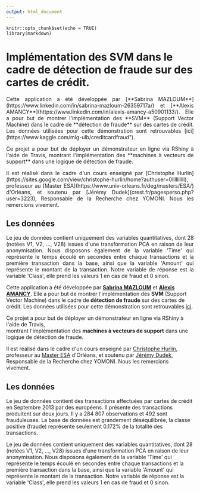 ```yaml
---
output: html_document
---
```


```{r setup, include=FALSE}
knitr::opts_chunk$set(echo = TRUE)
library(markdown)
```

# Implémentation des SVM dans le cadre de détection de fraude sur des cartes de crédit. 

<p style="text-align:justify";>
Cette application a été développée par [**Sabrina MAZLOUM**](https://www.linkedin.com/in/sabrina-mazloum-26359717a/) et [**Alexis AMANCY**](https://www.linkedin.com/in/alexis-amancy-a50901133/). Elle a pour but de montrer l'implémentation des **SVM** (Support Vector Machine) dans le cadre de **détection de fraude** sur des cartes de crédit. Les données utilisées pour cette démonstration sont retrouvables [ici](https://www.kaggle.com/mlg-ulb/creditcardfraud").    
</p>

<p style="text-align:justify";>
Ce projet a pour but de déployer un démonstrateur en ligne via RShiny à l'aide de Travis,   
montrant l'implémentation des **machines à vecteurs de support** dans une logique de détection de fraude. 
</p>
<p style="text-align:justify";>
Il est réalisé dans le cadre d'un cours enseigné par [Christophe Hurlin](https://sites.google.com/view/christophe-hurlin/home?authuser=0llllllllll), professeur au [Master ESA](https://www.univ-orleans.fr/deg/masters/ESA/) d'Orléans, et soutenu par 
[Jérémy Dudek](crest.fr/pagesperso.php?user=3223), Responsable de la Recherche chez YOMONI. Nous les remercions vivement. 
</p>

## Les données 

<p style="text-align:justify;>
Le jeu de données contient des transactions effectuées par cartes de crédit en Septembre 2013 par des européens. Il présente des transactions produitent sur deux jours. Il y a 284 807 observations et 492 sont frauduleuses. La base de données est grandement déséquilibrée, la classe positive (fraude) représente seulement 0.172% de la totalité des transactions. 
</p>
<p style="text-align:justify;>
Le jeu de données contient uniquement des variables quantitatives, dont 28 (notées V1, V2, ..., V28) issues d'une transformation PCA en raison de leur anonymisation. Nous disposons également de la variable 'Time' qui représente le temps écoulé en secondes entre chaque transactions et la première transaction dans la base, ainsi que la variable 'Amount' qui représente le montant de la transaction. Notre variable de réponse est la variable 'Class', elle prend les valeurs 1 en cas de fraud et 0 sinon.
</p>

Cette application a été développée par [**Sabrina MAZLOUM**](https://www.linkedin.com/in/sabrina-mazloum-26359717a/) et [**Alexis AMANCY**](https://www.linkedin.com/in/alexis-amancy-a50901133/). Elle a pour but de montrer l'implémentation des **SVM** (Support Vector Machine) dans le cadre de **détection de fraude** sur des cartes de crédit. Les données utilisées pour cette démonstration sont retrouvables [ici](https://www.kaggle.com/mlg-ulb/creditcardfraud").    

Ce projet a pour but de déployer un démonstrateur en ligne via RShiny à l'aide de Travis,   
montrant l'implémentation des **machines à vecteurs de support** dans une logique de détection de fraude.

Il est réalisé dans le cadre d'un cours enseigné par [Christophe Hurlin](https://sites.google.com/view/christophe-hurlin/home?authuser=0llllllllll), professeur au [Master ESA](https://www.univ-orleans.fr/deg/masters/ESA/) d'Orléans, et soutenu par 
[Jérémy Dudek](crest.fr/pagesperso.php?user=3223), Responsable de la Recherche chez YOMONI. Nous les remercions vivement. 


## Les données 

Le jeu de données contient des transactions effectuées par cartes de crédit en Septembre 2013 par des européens. Il présente des transactions produitent sur deux jours. Il y a 284 807 observations et 492 sont frauduleuses. La base de données est grandement déséquilibrée, la classe positive (fraude) représente seulement 0.172% de la totalité des transactions. 

Le jeu de données contient uniquement des variables quantitatives, dont 28 (notées V1, V2, ..., V28) issues d'une transformation PCA en raison de leur anonymisation. Nous disposons également de la variable 'Time' qui représente le temps écoulé en secondes entre chaque transactions et la première transaction dans la base, ainsi que la variable 'Amount' qui représente le montant de la transaction. Notre variable de réponse est la variable 'Class', elle prend les valeurs 1 en cas de fraud et 0 sinon.



